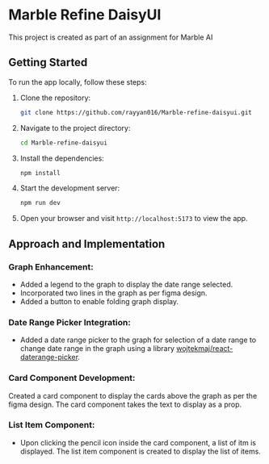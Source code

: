 # Marble Refine DaisyUI

This project is created as part of an assignment for Marble AI

## Getting Started

To run the app locally, follow these steps:

1. Clone the repository:

   ```bash
   git clone https://github.com/rayyan016/Marble-refine-daisyui.git
   ```

2. Navigate to the project directory:

   ```bash
   cd Marble-refine-daisyui
   ```

3. Install the dependencies:

   ```bash
   npm install
   ```

4. Start the development server:

   ```bash
   npm run dev
   ```

5. Open your browser and visit `http://localhost:5173` to view the app.


## Approach and Implementation

### Graph Enhancement:

- Added a legend to the graph to display the date range selected.
- Incorporated two lines in the graph as per figma design.
- Added a button to enable folding graph display.

### Date Range Picker Integration:

- Added a date range picker to the graph for selection of a date range to change date range in the graph using a library [wojtekmaj/react-daterange-picker](https://github.com/wojtekmaj/react-daterange-picker).

### Card Component Development:

Created a card component to display the cards above the graph as per the figma design. The card component takes the text to display as a prop.

### List Item Component:

- Upon clicking the pencil icon inside the card component, a list of itm is displayed. The list item component is created to display the list of items.
